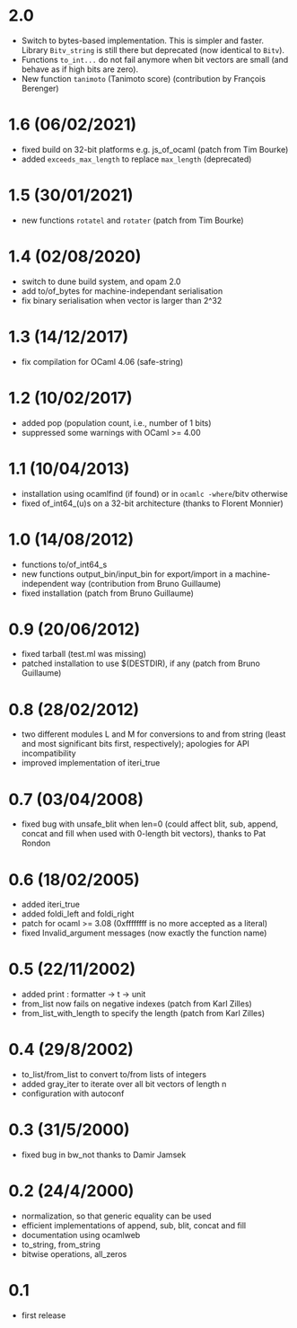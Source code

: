 
# 2.0
  - Switch to bytes-based implementation. This is simpler and faster.
    Library `Bitv_string` is still there but deprecated (now identical
    to `Bitv`).
  - Functions `to_int...` do not fail anymore when bit vectors are small
    (and behave as if high bits are zero).
  - New function `tanimoto` (Tanimoto score) (contribution by François Berenger)

# 1.6 (06/02/2021)
  - fixed build on 32-bit platforms e.g. js_of_ocaml (patch from Tim Bourke)
  - added `exceeds_max_length` to replace `max_length` (deprecated)

# 1.5 (30/01/2021)
  - new functions `rotatel` and `rotater` (patch from Tim Bourke)

# 1.4 (02/08/2020)
  - switch to dune build system, and opam 2.0
  - add to/of_bytes for machine-independant serialisation
  - fix binary serialisation when vector is larger than 2^32

# 1.3 (14/12/2017)
   - fix compilation for OCaml 4.06 (safe-string)

# 1.2 (10/02/2017)
   - added pop (population count, i.e., number of 1 bits)
   - suppressed some warnings with OCaml >= 4.00

# 1.1 (10/04/2013)
   - installation using ocamlfind (if found) or in `ocamlc -where`/bitv otherwise
   - fixed of_int64_(u)s on a 32-bit architecture (thanks to Florent Monnier)

# 1.0 (14/08/2012)
   - functions to/of_int64_s
   - new functions output_bin/input_bin for export/import in a
    machine-independent way (contribution from Bruno Guillaume)
   - fixed installation (patch from Bruno Guillaume)

# 0.9 (20/06/2012)
  - fixed tarball (test.ml was missing)
  - patched installation to use $(DESTDIR), if any (patch from Bruno Guillaume)

# 0.8 (28/02/2012)
  - two different modules L and M for conversions to and from string (least
   and most significant bits first, respectively); apologies for
   API incompatibility
  - improved implementation of iteri_true

# 0.7 (03/04/2008)
  - fixed bug with unsafe_blit when len=0 (could affect blit, sub, append,
   concat and fill when used with 0-length bit vectors), thanks to Pat Rondon

# 0.6 (18/02/2005)
  - added iteri_true
  - added foldi_left and foldi_right
  - patch for ocaml >= 3.08 (0xffffffff is no more accepted as a literal)
  - fixed Invalid_argument messages (now exactly the function name)

# 0.5 (22/11/2002)
  - added print : formatter -> t -> unit
  - from_list now fails on negative indexes (patch from Karl Zilles)
  - from_list_with_length to specify the length (patch from Karl Zilles)

# 0.4 (29/8/2002)
  - to_list/from_list to convert to/from lists of integers
  - added gray_iter to iterate over all bit vectors of length n
  - configuration with autoconf

# 0.3 (31/5/2000)
  - fixed bug in bw_not thanks to Damir Jamsek

# 0.2 (24/4/2000)
  - normalization, so that generic equality can be used
  - efficient implementations of append, sub, blit, concat and fill
  - documentation using ocamlweb
  - to_string, from_string
  - bitwise operations, all_zeros

# 0.1
  - first release
